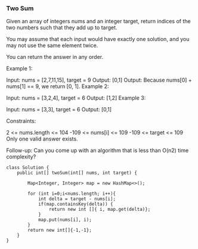 ### Two Sum

Given an array of integers nums and an integer target, return indices of the two numbers such that they add up to target.

You may assume that each input would have exactly one solution, and you may not use the same element twice.

You can return the answer in any order.

 

Example 1:

Input: nums = [2,7,11,15], target = 9
Output: [0,1]
Output: Because nums[0] + nums[1] == 9, we return [0, 1].
Example 2:

Input: nums = [3,2,4], target = 6
Output: [1,2]
Example 3:

Input: nums = [3,3], target = 6
Output: [0,1]
 

Constraints:

2 <= nums.length <= 104
-109 <= nums[i] <= 109
-109 <= target <= 109
Only one valid answer exists.
 

Follow-up: Can you come up with an algorithm that is less than O(n2) time complexity?


```
class Solution {
    public int[] twoSum(int[] nums, int target) {
        
        Map<Integer, Integer> map = new HashMap<>();
        
        for (int i=0;i<nums.length; i++){
            int delta = target - nums[i];
            if(map.containsKey(delta)) {
                return new int []{ i, map.get(delta)};
            }
            map.put(nums[i], i);
        }
        return new int[]{-1,-1};
    }
}
```
